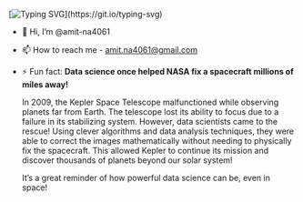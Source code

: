[![Typing SVG](https://readme-typing-svg.demolab.com?font=Fira+Code&pause=1000&width=435&lines=%F0%9F%91%8B+Hey%2C+There!!+I+am+Amit+Nagaich.)](https://git.io/typing-svg)
- 👋 Hi, I’m @amit-na4061
- 📫 How to reach me -  amit.na4061@gmail.com 
- ⚡ Fun fact: **Data science once helped NASA fix a spacecraft millions of miles away!**

  In 2009, the Kepler Space Telescope malfunctioned while observing planets far from Earth. The telescope lost its
  ability to focus due to a failure in its stabilizing system. However, data scientists came to the rescue! Using
  clever algorithms and data analysis techniques, they were able to correct the images mathematically without needing
  to physically fix the spacecraft. This allowed Kepler to continue its mission and discover thousands of planets beyond
  our solar system!

  It’s a great reminder of how powerful data science can be, even in space!

  

<!---
amit-na4061/amit-na4061 is a ✨ special ✨ repository because its `README.md` (this file) appears on your GitHub profile.
You can click the Preview link to take a look at your changes.
--->
